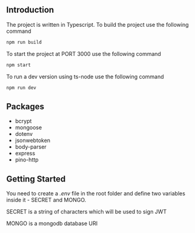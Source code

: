 ## Introduction
The project is written in Typescript. To build the project use the following command
```javascript
npm run build
```
To start the project at PORT 3000 use the following command
```javascript
npm start
```
To run a dev version using ts-node use the following command
```javascript
npm run dev
```

## Packages
- bcrypt
- mongoose
- dotenv
- jsonwebtoken
- body-parser
- express
- pino-http


## Getting Started

You need to create a _.env_ file in the root folder and define two variables inside it - SECRET and MONGO.

SECRET is a string of characters which will be used to sign JWT

MONGO is a mongodb database URI
